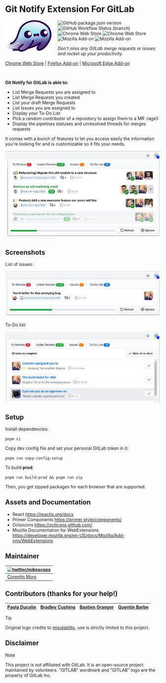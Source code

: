 # Git Notify Extension For GitLab

<img src="./assets/icons/git-ghost.png" align="left" alt="image" style="width:150px;height:auto;float:left;padding-right:20px;">

![GitHub package.json version](https://img.shields.io/github/package-json/v/mikescops/git-notify-extension) ![GitHub Workflow Status (branch)](https://img.shields.io/github/actions/workflow/status/mikescops/git-notify-extension/pr-validation.yml?branch=master) ![Chrome Web Store](https://img.shields.io/chrome-web-store/v/ekfpkkhpemajcbniegjicehdphdabhop) ![Chrome Web Store](https://img.shields.io/chrome-web-store/users/ekfpkkhpemajcbniegjicehdphdabhop) ![Mozilla Add-on](https://img.shields.io/amo/v/git-notify) ![Mozilla Add-on](https://img.shields.io/amo/users/git-notify)

_Don't miss any GitLab merge requests or issues and rocket up your productivity._

[Chrome Web Store](https://chrome.google.com/webstore/detail/ekfpkkhpemajcbniegjicehdphdabhop) | [Firefox Add-on](https://addons.mozilla.org/en-US/firefox/addon/git-notify/) | [Microsoft Edge Add-on](https://microsoftedge.microsoft.com/addons/detail/jjnpgaeopmlbaacjkedohiehmeopjoed)

<br clear="left"/>

**Git Notify for GitLab is able to:**

-   List Merge Requests you are assigned to
-   List Merge Requests you created
-   List your draft Merge Requests
-   List Issues you are assigned to
-   Display your To-Do List
-   Pick a random contributor of a repository to assign them to a MR :rage1:
-   Display the pipelines statuses and unresolved threads for merges requests

It comes with a bunch of features to let you access easily the information you're looking for and is customizable so it fits your needs.

![Preview of the browser extension: 23/09/2020](./previews/preview-reviews.png)

## Screenshots

List of issues:

![Preview of the issues: 23/09/2020](./previews/preview-issues.png)

To-Do list:

![Preview of the todo: 23/09/2020](./previews/preview-todo.png)

## Setup

Install dependencies:

`pnpm ci`

Copy dev config file and set your personal GitLab token in it:

`pnpm run copy-config:setup`

To build **prod**:

`pnpm run build:prod && pnpm run zip`

Then, you get zipped packages for each browser that are supported.

## Assets and Documentation

-   React https://reactjs.org/docs
-   Primer Components https://primer.style/components/
-   Octoicons https://octicons.github.com/
-   Mozilla Documentation for WebExtensions https://developer.mozilla.org/en-US/docs/Mozilla/Add-ons/WebExtensions

## Maintainer

| [![twitter/mikescops](https://avatars0.githubusercontent.com/u/4266283?s=100&v=4)](https://pixelswap.fr 'Personal Website') |
| --------------------------------------------------------------------------------------------------------------------------- |
| [Corentin Mors](https://pixelswap.fr/)                                                                                      |

## Contributors (thanks for your help!)

| [Paola Ducolin](https://github.com/pducolin) | [Bradley Cushing](https://github.com/bradcush) | [Bastien Granger](https://github.com/bastienGranger) | [Quentin Barbe](https://github.com/forty) |
| -------------------------------------------- | ---------------------------------------------- | ---------------------------------------------------- | ----------------------------------------- |

> [!TIP]
> Original logo credits to [misutakitto](https://www.instagram.com/misutakitto/), use is strictly limited to this project.

## Disclaimer

> [!NOTE]
> This project is not affiliated with GitLab. It is an open-source project maintained by volunteers.
> "GITLAB" wordmark and "GITLAB" logo are the property of GitLab Inc.
